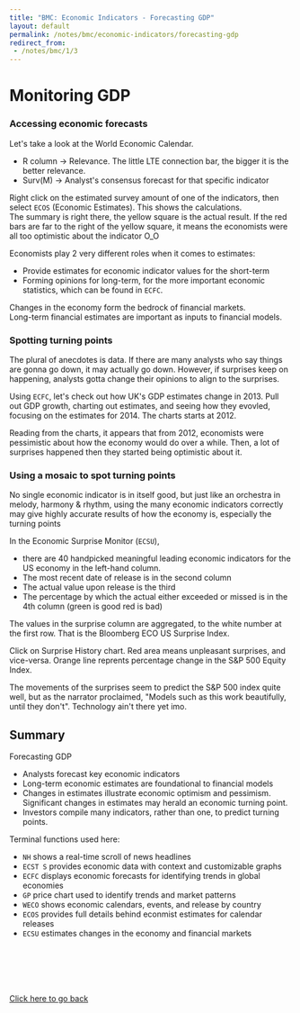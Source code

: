 ```yaml
---
title: "BMC: Economic Indicators - Forecasting GDP"
layout: default
permalink: /notes/bmc/economic-indicators/forecasting-gdp
redirect_from:
 - /notes/bmc/1/3
---
```


# Monitoring GDP

### Accessing economic forecasts
Let's take a look at the World Economic Calendar. 
- R column -> Relevance. The little LTE connection bar, the bigger it is the better relevance.
- Surv(M) -> Analyst's consensus forecast for that specific indicator

Right click on the estimated survey amount of one of the indicators, then select `ECOS` (Economic Estimates). This shows the calculations.  
The summary is right there, the yellow square is the actual result. If the red bars are far to the right of the yellow square, it means the economists were all too optimistic about the indicator O_O

Economists play 2 very different roles when it comes to estimates:
- Provide estimates for economic indicator values for the short-term
- Forming opinions for long-term, for the more important economic statistics, which can be found in `ECFC`.

Changes in the economy form the bedrock of financial markets.  
Long-term financial estimates are important as inputs to financial models.

### Spotting turning points
The plural of anecdotes is data. If there are many analysts who say things are gonna go down, it may actually go down. However, if surprises keep on happening, analysts gotta change their opinions to align to the surprises. 

Using `ECFC`, let's check out how UK's GDP estimates change in 2013. Pull out GDP growth, charting out estimates, and seeing how they evovled, focusing on the estimates for 2014. The charts starts at 2012. 

Reading from the charts, it appears that from 2012, economists were pessimistic about how the economy would do over a while. Then, a lot of surprises happened then they started being optimistic about it. 

### Using a mosaic to spot turning points
No single economic indicator is in itself good, but just like an orchestra in melody, harmony & rhythm, using the many economic indicators correctly may give highly accurate results of how the economy is, especially the turning points 

In the Economic Surprise Monitor (`ECSU`), 
- there are 40 handpicked meaningful leading economic indicators for the US economy in the left-hand column.
- The most recent date of release is in the second column
- The actual value upon release is the third
- The percentage by which the actual either exceeded or missed is in the 4th column (green is good red is bad)

The values in the surprise column are aggregated, to the white number at the first row. That is the Bloomberg ECO US Surprise Index. 

Click on Surprise History chart. Red area means unpleasant surprises, and vice-versa. Orange line reprents percentage change in the S&P 500 Equity Index. 

The movements of the surprises seem to predict the S&P 500 index quite well, but as the narrator proclaimed, "Models such as this work beautifully, until they don't". Technology ain't there yet imo. 

## Summary

Forecasting GDP
- Analysts forecast key economic indicators
- Long-term economic estimates are foundational to financial models
- Changes in estimates illustrate economic optimism and pessimism. Significant changes in estimates may herald an economic turning point. 
- Investors compile many indicators, rather than one, to predict turning points.

Terminal functions used here:
- `NH` shows a real-time scroll of news headlines
- `ECST S` provides economic data with context and customizable graphs
- `ECFC` displays economic forecasts for identifying trends in global economies
- `GP` price chart used to identify trends and market patterns
- `WECO` shows economic calendars, events, and release by country
- `ECOS` provides full details behind econmist estimates for calendar releases
- `ECSU` estimates changes in the economy and financial markets	





<br><br><br><br><br>
[Click here to go back](..)